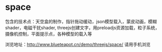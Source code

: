 # space

包含的技术点：天空盒的制作，指针拖动缓动，json模型载入，蒙皮动画，模糊shader，电磁干扰shader, threejs创建文字，用preloadjs资源加载，粒子系统，摄像机控制，平面提示点，各种模型的载入等

浏览地址：http://www.blueteapot.cn/demo/threejs/space/
请用手机浏览